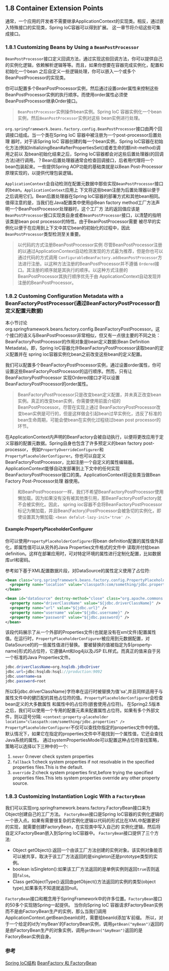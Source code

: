 ## 1.8 Container Extension Points
通常，一个应用的开发者不需要继承ApplicationContext的实现类。相反，通过嵌入特殊接口的实现类，Spring IoC容器可以得到扩展。
这一章节将介绍这些可集成接口。

### 1.8.1 Customizing Beans by Using a `BeanPostProcessor`
`BeanPostProcessor`接口定义回调方法，通过实现这些回调方法，你可以提供自己的实例化逻辑，依赖解析逻辑等等。而且，如果你想要在容器完成实例化，配置和初始化一个bean
之后自定义一些逻辑处理，你可以嵌入一个或多个BeanPostProcessor的实现类。

你可以配置多个BeanPostProcessor实例，然后通过设置order属性来控制这些BeanPostProcessor实例的执行顺序。而使用order属性必须使BeanPostProcessor继承Order接口。
> `BeanPostProcessor`实例操作bean实例。Spring IoC 容器实例化一个bean实例，然后`BeanPostProcessor`实例对这些
> bean实例进行处理。

`org.springframework.beans.factory.config.BeanPostProcessor`接口由两个回调接口组成。当一个类在Spring IoC 容器中被注册为一个post-processor后置处理
器时，对于该Spring IoC 容器创建的每一个bean实例，Spring IoC容器在初始化方法(例如InitializingBean#afterPropertiesSet()或者生命的额init-method)调用之前以
及bean初始化结束之后，Spring IoC容器都会对这些后置处理器(的回调方法)进行调用。？Bean后置处理器通常会检查回调接口，后者用代理将一个bean包装起来。一些提供Spring
 AOP功能的基础类就是以Bean Post-Processor原理实现的，以提供代理包装逻辑。

`ApplicationContext`会自动检测在配置元数据中那些实现`BeanPostProcessor`接口的bean。`ApplicationContext`应用上
下文将这些bean注册为后置处理器以便于之后调用它们。Bean后置处理器在Spring IoC容器的部署方式和其他bean相同。
值得注意的是，当我们在Java配置类中使用@Bean factory method工厂方法声明一个BeanPostProcessor处理器时，这个工厂方
法的返回值应该是`BeanPostProcessor`接口实现类自身或者`BeanPostProcessor`接口，以清楚的指明该类是bean post processor的特性。由于BeanPostProcessor需要
被尽早的实例化以便于在应用到上下文中其它bean的初始化的过程中，因此`BeanPostProcessor`类型检测至关重要。
> 以代码的方式注册BeanPostProcessor实例
> 尽管BeanPostProcessor注册的以通过ApplicationContext自动检测发现的方式最为推荐，但是你也可以通过代码的方式调用
> `ConfigurableBeanFactory.addbeanPostProcessor`方法进行注册。以这种方法注册的BeanPostProcessor并不遵循
> `Ordered`接口。其注册的顺序就是其执行的顺序。以这种方式注册的BeanPostProcessor其执行顺序优先于由
> ApplicationContext自动发现并注册的BeanPostProcessor。

### 1.8.2 Customing Configuration Metadata with a BeanFactoryPostProcessor(通过BeanFactoryPostProcessor自定义配置元数据)
本小节讨论org.springframework.beans.factory.config.BeanFactoryPostProcessor。这个接口的语义与BeanPostProcessor非常相似，但又有一点很主要的不同之处：
BeanFactoryPostProcessor的作用对象是bean定义数据(Bean Definition Metadata)。即，Spring IoC容器允许BeanFactoryPostProcessor读取bean的定义配置并在
spring ioc容器实例化bean之前改变这些bean的定义配置。

我们可以配置多个BeanFactoryPostProcessor实例，通过设置order属性，你可设置这些BeanFactoryPostProcessor的运行顺序。然而，只有让BeanFactoryPostProcessor
实现Ordered接口才可以设置BeanFactoryPostProcessor的order属性。
> BeanFactoryPostProcessor只是改变bean定义配置，并未真正改变bean实例。真正的改变bean实例，你需要使用前面介绍的BeanPostProcessor。尽管在实现上通过
> BeanFactoryPostProcessor改变bean实例是可行的，但是这样做会引起bean过早实例化，违反了标准的bean生命周期，可能会使bean在实例化过程绕过bean post 
> processor的环节。

在ApplicationContext内声明的BeanFactory会被自动执行，以便将更改应用于定义容器的配置元数据。Spring自身也包含了许多预定义的bean factory post-processor，
例如`PropertyOverrideConfigurer`和`PropertyPlaceholderConfigurer`。你也可以自定义BeanFactoryPostProcessor，比如注册一个自定义的属性编辑器。
ApplicationContext能够自动发部署到上下文中的任何实现BeanFactoryPostProcessor接口的类。ApplicationContext将这些类当做Bean Factory Post-Processor处理
器使用。
> 和BeanPostProcessor一样，我们不希望BeanFactoryPostProcessor使用懒加载。因为如果没有没有被其他类引用，那BeanFactoryPostFactory就不会被实例化。因此，
> spring ioc容器不会将BeanFactoryPostProcessor标记为懒加载，并且Bean(Factory)PostProcessor会被急切的实例化，即使设置其为懒加载:
> `<bean defalut-lazy-init='true' />`.

#### Example:PropertyPlaceholderConfigurer
你可以使用`PropertyPlaceholderConfigurer`将bean definition配置的属性值外部化，即属性值可以从另外的Java Properties文件格式的文件中
读取并付给bean definition。这样在部署应用时，可对特定环境的属性进行定制化配置，比如数据库url和密码。

参考如下基于XML配置数据片段，对DataSource的属性定义使用了占位符:
``` xml
<bean class="org.springframework.beans.factory.config.PropertyPlaceholderConfigurer">
  <property name="location" value="classpath:com/something/jdbc.properties" />
</bean>

<bean id="dataSource" destroy-method="close" class="org.apache.commons.dbcp.BasicDataSource">
  <property name="driverClassName" value="${jdbc.driverClassName}" />
  <property name="url" value="${jdbc.url}" />
  <property name="username" value="${jdbc.username}" />
  <property name="password" value="${jdbc.password}" />
</bean>
```
该段代码展示了从一个外部的Properties文件(也就是没有在xml文件)配置属性值。在运行时，`PropertyPlaceholderConfigurer`被应用到元数据配置，对DataSource的的一些属性值进行替换。
要被替换的值被指定为${property-name}形式的占位符，它遵循Ant和log4j以及JSP EL样式。而真正的值来自于另一个标准的Java Properties文件。
``` java
jdbc.driverClassName=org.hsqldb.jdbcDriver
jdbc.url=jdbc:hsqldb:hsql://production:9092
jdbc.username=sa
jdbc.password=root
```
所以${jdbc.driverClassName}字符串在运行时被替换为值'sa',并且同样适用于与属性文件中的健匹配的其他占位符的值。`PropertyPlaceholderConfigurer`会检查bean定义的大多数属性
和属性中的占位符(嵌套使用占位符)。
在Spring2.5版本之后，我们可以使用一个专用的配置元素来配置属性占位符。如果有多个外部文件，则以逗号分隔:
`<context:property-placeholder location="classpath:com/something/jdbc.properties" />`
`PropertyPlaceholderConfigurer`不仅可以查找你指定的properties文件中的值。默认情况下，如果它在指定的properties文件中不能找到一个属性值，它还会查找Java系统的属性。
通过systemPropertiesMode可以配置这种占位符查找策略，策略可以选择以下三种中的一个:
1. `never` 0:never check system properties
2. `fallback` 1:check system properties if not resolvable in the specified properties files.This is the default.
3. `override` 2:check system properties first,before trying the specified properties files.This lets system properties override any other property source.

### 1.8.3 Customizing Instantiation Logic With a `FactoryBean`
我们可以实现org.springframework.beans.factory.FactoryBean接口来为Object创建自己的工厂方法。
`FactoryBean`接口是Spring IoC容器的实例化逻辑的一个嵌入点。如果有需要很复杂的实例化逻辑以代码的形式比在XML中配置更好的实现，就需要创建FactoryBean，在实现类中写入自己的
实例化逻辑，然后将自定义FactoryBean嵌入到Spring IoC容器中。
`FactoryBean`接口提供了三个方法:
- Object getObject():返回一个由该工厂方法创建的实例对象。该实例对象能否可以被共享，取决于该工厂方法返回的是singleton还是prototype类型的实例。
- boolean isSingleton():如果该工厂方法返回的是单例实例则返回`true`否则返回`false`。
- Class getObjectType():返回由getObject()方法返回的实例的类型(object type),如果事先不知道就返回null。

`FactoryBean`接口和概念用于SpringFramework中的许多位置。`FactoryBean`接口的50多个实现随Spring一起提供。
当你向Spring IoC 容器请求FactoryBean实例而不是由FactoryBean生产的实例，那么当我们调用ApplicationContext.getBean(beanId)时，需要给beanId添加'&'前缀。
所以，对于一个给定的id为'myBean'的FactoryBean实例，调用`getBean("myBean")`返回的是由FactoryBean生产的对象实例，调用`getBean("&myBean")`返回的是FactoryBean实例自身。

### 参考
[Spring IoC结构](https://juejin.im/entry/5a3f6909f265da43163d47f2)
[BeanFactory 和 FactoryBean](https://www.cnblogs.com/aspirant/p/9082858.html)
